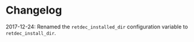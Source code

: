 # Changelog

2017-12-24: Renamed the `retdec_installed_dir` configuration variable to `retdec_install_dir`.
